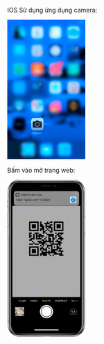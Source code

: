 IOS
Sử dụng ứng dụng camera:

![Sử dụng ứng dụng camera:](img/ios2.png)

Bấm vào mở trang web:

![Bấm vào mở trang web](img/ios1.jpg)
